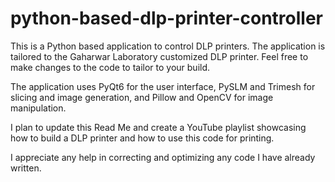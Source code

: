 # python-based-dlp-printer-controller

This is a Python based application to control DLP printers. The application is tailored to the Gaharwar Laboratory customized DLP printer. Feel free to make changes to the code to tailor to your build.

The application uses PyQt6 for the user interface, PySLM and Trimesh for slicing and image generation, and Pillow and OpenCV for image manipulation.

I plan to update this Read Me and create a YouTube playlist showcasing how to build a DLP printer and how to use this code for printing.

I appreciate any help in correcting and optimizing any code I have already written.
